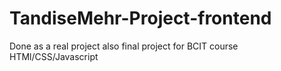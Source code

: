 # TandiseMehr-Project-frontend
 Done as a real project also final project for BCIT course
HTMl/CSS/Javascript
